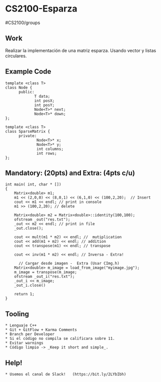 # CS2100-Esparza
#CS2100/groups


## Work
Realizar la implementación de una matriz esparza.  Usando vector y listas circulares.  

## Example Code
```
template <class T>
class Node {
      public:
             T data;
             int posX;
             int posY;
             Node<T>* next;
             Node<T>* down;
};

template <class T>
class SparseMatrix {
      private:
              Node<T>* x;
              Node<T>* y;
              int columns;
              int rows;
};

```



## Mandatory: (20pts)  and Extra: (4pts c/u)
	
```
int main( int, char * []) 
{
    Matrix<double> m1;
    m1 << (2,0,0) << (8,0,1) << (6,1,0) << (100,2,20);  // Insert
    cout << m1 << endl; // print in console
    m1 >> (100,2,20); // delete
    
    Matrix<double> m2 = Matrix<double>::identity(100,100); 
    ofstream _out("res.txt");
    _out << m2 << endl; // print in file
    _out.close();

    cout << mult(m1 * m2) << endl; //  mutiplication
    cout << add(m1 + m2) << endl; // addition
    cout << transpose(m1) << endl; // transpose

    cout << inv(m1 * m2) << endl; // Inversa - Extra!     

	  // Cargar desde imagen -  Extra (Usar CImg.h)
    Matrix<double> m_image = load_from_image("myimage.jpg");
    m_image = transpose(m_image;
    ofstream _out_i("res.txt");
    _out_i << m_image;
    _out_i.close()

    return 1;
}

```



## Tooling
	* Lenguaje C++
	* Git + GitFlow + Karma Comments
	* Branch per Developer
	* Si el código no compila se calificara sobre 11.
	* Evitar warnings 
	* Código limpio -> _Keep it short and simple_. 

## Help!
	* Usemos el canal de Slack!   (https://bit.ly/2LYbIbh)

